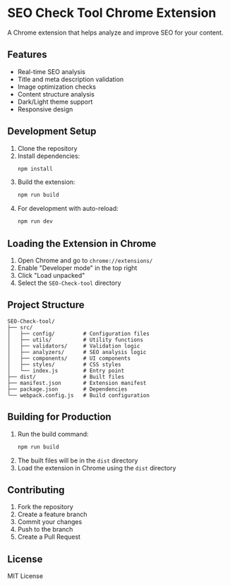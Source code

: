# SEO Check Tool Chrome Extension

A Chrome extension that helps analyze and improve SEO for your content.

## Features

- Real-time SEO analysis
- Title and meta description validation
- Image optimization checks
- Content structure analysis
- Dark/Light theme support
- Responsive design

## Development Setup

1. Clone the repository
2. Install dependencies:
   ```bash
   npm install
   ```
3. Build the extension:
   ```bash
   npm run build
   ```
4. For development with auto-reload:
   ```bash
   npm run dev
   ```

## Loading the Extension in Chrome

1. Open Chrome and go to `chrome://extensions/`
2. Enable "Developer mode" in the top right
3. Click "Load unpacked"
4. Select the `SEO-Check-tool` directory

## Project Structure

```
SEO-Check-tool/
├── src/
│   ├── config/         # Configuration files
│   ├── utils/          # Utility functions
│   ├── validators/     # Validation logic
│   ├── analyzers/      # SEO analysis logic
│   ├── components/     # UI components
│   ├── styles/         # CSS styles
│   └── index.js        # Entry point
├── dist/               # Built files
├── manifest.json       # Extension manifest
├── package.json        # Dependencies
└── webpack.config.js   # Build configuration
```

## Building for Production

1. Run the build command:
   ```bash
   npm run build
   ```
2. The built files will be in the `dist` directory
3. Load the extension in Chrome using the `dist` directory

## Contributing

1. Fork the repository
2. Create a feature branch
3. Commit your changes
4. Push to the branch
5. Create a Pull Request

## License

MIT License 